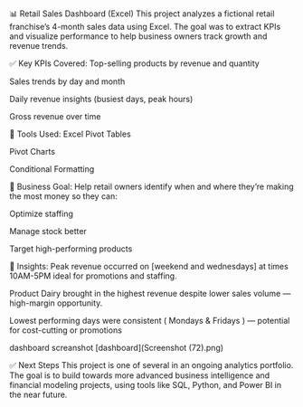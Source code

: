 📊 Retail Sales Dashboard (Excel)
This project analyzes a fictional retail franchise’s 4-month sales data using Excel. The goal was to extract KPIs and visualize performance to help business owners track growth and revenue trends.

✅ Key KPIs Covered:
Top-selling products by revenue and quantity

Sales trends by day and month

Daily revenue insights (busiest days, peak hours)

Gross revenue over time

📁 Tools Used:
Excel Pivot Tables

Pivot Charts

Conditional Formatting

 🎯 Business Goal:
Help retail owners identify when and where they’re making the most money so they can:

Optimize staffing

Manage stock better

Target high-performing products

🧠 Insights:
Peak revenue occurred on [weekend and wednesdays]  at times 10AM-5PM ideal for promotions and staffing.

Product Dairy brought in the highest revenue despite lower sales volume — high-margin opportunity.

Lowest performing days were consistent ( Mondays & Fridays ) — potential for cost-cutting or promotions

dashboard screanshot
[dashboard](Screenshot (72).png)

✅ Next Steps
This project is one of several in an ongoing analytics portfolio. The goal is to build towards more advanced business intelligence and financial modeling projects, using tools like SQL, Python, and Power BI in the near future.

